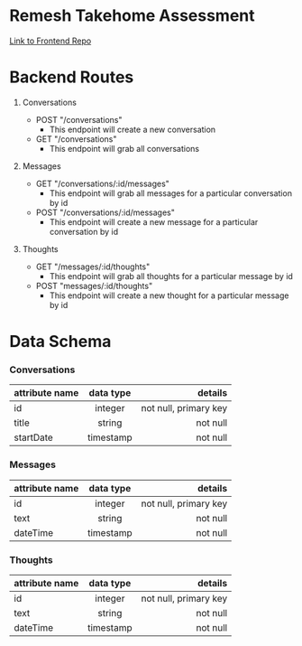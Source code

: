# Remesh Takehome Assessment

[Link to Frontend Repo](https://github.com/lkang97/remesh-takehome-frontend)

# Backend Routes

1. Conversations

   - POST "/conversations"
     - This endpoint will create a new conversation
   - GET "/conversations"
     - This endpoint will grab all conversations

2. Messages

   - GET "/conversations/:id/messages"
     - This endpoint will grab all messages for a particular conversation by id
   - POST "/conversations/:id/messages"
     - This endpoint will create a new message for a particular conversation by id

3. Thoughts
   - GET "/messages/:id/thoughts"
     - This endpoint will grab all thoughts for a particular message by id
   - POST "messages/:id/thoughts"
     - This endpoint will create a new thought for a particular message by id

# Data Schema

### **Conversations**

| attribute name | data type |               details |
| -------------- | :-------: | --------------------: |
| id             |  integer  | not null, primary key |
| title          |  string   |              not null |
| startDate      | timestamp |              not null |

### **Messages**

| attribute name | data type |               details |
| -------------- | :-------: | --------------------: |
| id             |  integer  | not null, primary key |
| text           |  string   |              not null |
| dateTime       | timestamp |              not null |

### **Thoughts**

| attribute name | data type |               details |
| -------------- | :-------: | --------------------: |
| id             |  integer  | not null, primary key |
| text           |  string   |              not null |
| dateTime       | timestamp |              not null |
